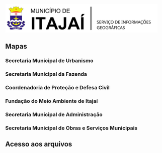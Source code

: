 <img  src="assets/images/BRASAO_TITULO.svg"  alt="Brasão Itajaí-SC"  title="Itajaí-SC"  height="90" />

Mapas
-----

### Secretaria Municipal de Urbanismo

### Secretaria Municipal da Fazenda

### Coordenadoria de Proteção e Defesa Civil

### Fundação do Meio Ambiente de Itajaí

### Secretaria Municipal de Administração

### Secretaria Municipal de Obras e Serviços Municipais

Acesso aos arquivos
-------------------
